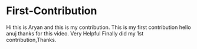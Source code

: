 # First-Contribution
Hi this is Aryan and this is my contribution.
This is my first contribution
hello anuj thanks for this video. Very Helpful
Finally did my 1st contribution,Thanks.
